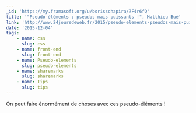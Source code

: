 ```yaml
---
_id: 'https://my.framasoft.org/u/borisschapira/?F4r6fQ'
title: '"Pseudo-éléments : pseudos mais puissants !", Matthieu Bué'
link: 'http://www.24joursdeweb.fr/2015/pseudo-elements-pseudos-mais-puissants/'
date: '2015-12-04'
tags:
    - name: css
      slug: css
    - name: front-end
      slug: front-end
    - name: Pseudo-elements
      slug: pseudo-elements
    - name: sharemarks
      slug: sharemarks
    - name: Tips
      slug: tips
---
```


<div class="markdown"><p>On peut faire énormément de choses avec ces pseudo-éléments !
</p></div>
